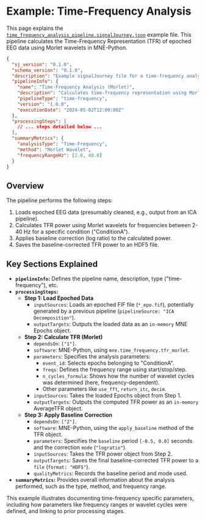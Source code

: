 # Example: Time-Frequency Analysis

This page explains the [`time_frequency_analysis_pipeline.signalJourney.json`](../../schema/examples/time_frequency_analysis_pipeline.signalJourney.json) example file. This pipeline calculates the Time-Frequency Representation (TFR) of epoched EEG data using Morlet wavelets in MNE-Python.

```json
{
  "sj_version": "0.1.0",
  "schema_version": "0.1.0",
  "description": "Example signalJourney file for a time-frequency analysis pipeline using MNE-Python.",
  "pipelineInfo": {
    "name": "Time-Frequency Analysis (Morlet)",
    "description": "Calculates time-frequency representation using Morlet wavelets on epoched data and applies baseline correction.",
    "pipelineType": "time-frequency",
    "version": "1.0.0",
    "executionDate": "2024-05-02T12:00:00Z"
  },
  "processingSteps": [
    // ... steps detailed below ...
  ],
  "summaryMetrics": {
    "analysisType": "Time-Frequency",
    "method": "Morlet Wavelet",
    "frequencyRangeHz": [2.0, 40.0]
  }
}
```

## Overview

The pipeline performs the following steps:

1.  Loads epoched EEG data (presumably cleaned, e.g., output from an ICA pipeline).
2.  Calculates TFR power using Morlet wavelets for frequencies between 2-40 Hz for a specific condition ("ConditionA").
3.  Applies baseline correction (log ratio) to the calculated power.
4.  Saves the baseline-corrected TFR power to an HDF5 file.

## Key Sections Explained

*   **`pipelineInfo`:** Defines the pipeline name, description, type ("time-frequency"), etc.
*   **`processingSteps`:**
    *   **Step 1: Load Epoched Data**
        *   `inputSources`: Loads an epoched FIF file (`*_epo.fif`), potentially generated by a previous pipeline (`pipelineSource: "ICA Decomposition"`).
        *   `outputTargets`: Outputs the loaded data as an `in-memory` MNE Epochs object.
    *   **Step 2: Calculate TFR (Morlet)**
        *   `dependsOn`: `["1"]`.
        *   `software`: MNE-Python, using `mne.time_frequency.tfr_morlet`.
        *   `parameters`: Specifies the analysis parameters:
            *   `event_id`: Selects epochs belonging to "ConditionA".
            *   `freqs`: Defines the frequency range using start/stop/step.
            *   `n_cycles_formula`: Shows how the number of wavelet cycles was determined (here, frequency-dependent).
            *   Other parameters like `use_fft`, `return_itc`, `decim`.
        *   `inputSources`: Takes the loaded Epochs object from Step 1.
        *   `outputTargets`: Outputs the computed TFR power as an `in-memory` AverageTFR object.
    *   **Step 3: Apply Baseline Correction**
        *   `dependsOn`: `["2"]`.
        *   `software`: MNE-Python, using the `apply_baseline` method of the TFR object.
        *   `parameters`: Specifies the `baseline` period `[-0.5, 0.0]` seconds and the correction `mode` (`"logratio"`).
        *   `inputSources`: Takes the TFR power object from Step 2.
        *   `outputTargets`: Saves the final baseline-corrected TFR power to a `file` (`format: "HDF5"`).
        *   `qualityMetrics`: Records the baseline period and mode used.
*   **`summaryMetrics`:** Provides overall information about the analysis performed, such as the type, method, and frequency range.

This example illustrates documenting time-frequency specific parameters, including how parameters like frequency ranges or wavelet cycles were defined, and linking to prior processing stages. 